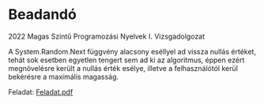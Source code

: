 # Beadandó

2022 Magas Szintű Programozási Nyelvek I. Vizsgadolgozat

A System.Random.Next függvény alacsony eséllyel ad vissza nullás értéket, tehát sok esetben egyetlen tengert sem ad ki az algoritmus, éppen ezért megnövelésre került a nullás érték esélye, illetve a felhasználótól kerül bekérésre a maximális magasság.

Feladat: [Feladat.pdf](https://github.com/DKund/beadando-magprog1/files/9666581/1.pdf)
